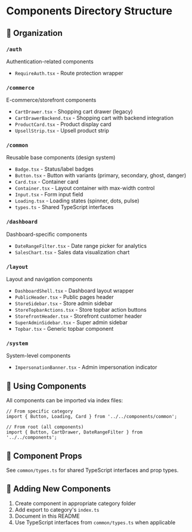 # Components Directory Structure

## 📁 Organization

### `/auth`
Authentication-related components
- `RequireAuth.tsx` - Route protection wrapper

### `/commerce`
E-commerce/storefront components
- `CartDrawer.tsx` - Shopping cart drawer (legacy)
- `CartDrawerBackend.tsx` - Shopping cart with backend integration
- `ProductCard.tsx` - Product display card
- `UpsellStrip.tsx` - Upsell product strip

### `/common`
Reusable base components (design system)
- `Badge.tsx` - Status/label badges
- `Button.tsx` - Button with variants (primary, secondary, ghost, danger)
- `Card.tsx` - Container card
- `Container.tsx` - Layout container with max-width control
- `Input.tsx` - Form input field
- `Loading.tsx` - Loading states (spinner, dots, pulse)
- `types.ts` - Shared TypeScript interfaces

### `/dashboard`
Dashboard-specific components
- `DateRangeFilter.tsx` - Date range picker for analytics
- `SalesChart.tsx` - Sales data visualization chart

### `/layout`
Layout and navigation components
- `DashboardShell.tsx` - Dashboard layout wrapper
- `PublicHeader.tsx` - Public pages header
- `StoreSidebar.tsx` - Store admin sidebar
- `StoreTopbarActions.tsx` - Store topbar action buttons
- `StorefrontHeader.tsx` - Storefront customer header
- `SuperAdminSidebar.tsx` - Super admin sidebar
- `Topbar.tsx` - Generic topbar component

### `/system`
System-level components
- `ImpersonationBanner.tsx` - Admin impersonation indicator

## 🎨 Using Components

All components can be imported via index files:

```tsx
// From specific category
import { Button, Loading, Card } from '../../components/common';

// From root (all components)
import { Button, CartDrawer, DateRangeFilter } from '../../components';
```

## 📝 Component Props

See `common/types.ts` for shared TypeScript interfaces and prop types.

## 🔧 Adding New Components

1. Create component in appropriate category folder
2. Add export to category's `index.ts`
3. Document in this README
4. Use TypeScript interfaces from `common/types.ts` when applicable
